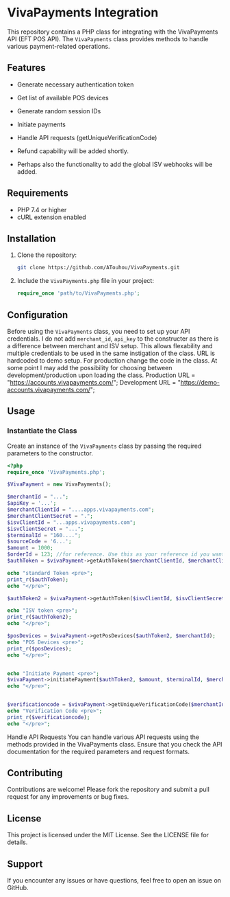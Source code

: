 # VivaPayments Integration

This repository contains a PHP class for integrating with the VivaPayments API (EFT POS API). The `VivaPayments` class provides methods to handle various payment-related operations. 

## Features
- Generate necessary authentication token
- Get list of available POS devices
- Generate random session IDs
- Initiate payments
- Handle API requests (getUniqueVerificationCode)

- Refund capability will be added shortly. 
- Perhaps also the functionality to add the global ISV webhooks will be added.

## Requirements

- PHP 7.4 or higher
- cURL extension enabled

## Installation

1. Clone the repository:
    ```sh
    git clone https://github.com/ATouhou/VivaPayments.git
    ```
2. Include the `VivaPayments.php` file in your project:
    ```php
    require_once 'path/to/VivaPayments.php';
    ```

## Configuration

Before using the `VivaPayments` class, you need to set up your API credentials. 
I do not add  `merchant_id`, `api_key` to the constructer as there is a difference between merchant and ISV setup. This allows flexability and multiple credentials to be used in the same instigation of the class. 
URL is hardcoded to demo setup. For production change the code in the class. At some point I may add the possibility for choosing between development/production upon loading the class. 
Production URL = "https://accounts.vivapayments.com/";
Development URL = "https://demo-accounts.vivapayments.com/";


## Usage

### Instantiate the Class

Create an instance of the `VivaPayments` class by passing the required parameters to the constructor.

```php
<?php
require_once 'VivaPayments.php';

$VivaPayment = new VivaPayments();

$merchantId = "...";
$apiKey = '...';
$merchantClientId = "....apps.vivapayments.com"; 
$merchantClientSecret = "."; 
$isvClientId = "...apps.vivapayments.com";
$isvClientSecret = "...";
$terminalId = "160....";
$sourceCode = '6...';
$amount = 1000;
$orderId = 123; //for reference. Use this as your reference id you want to place your own logic in the webhook callback file
$authToken = $vivaPayment->getAuthToken($merchantClientId, $merchantClientSecret);

echo "standard Token <pre>";
print_r($authToken);
echo "</pre>";

$authToken2 = $vivaPayment->getAuthToken($isvClientId, $isvClientSecret);

echo "ISV token <pre>";
print_r($authToken2);
echo "</pre>";

$posDevices = $vivaPayment->getPosDevices($authToken2, $merchantId);
echo "POS Devices <pre>";
print_r($posDevices);
echo "</pre>";


echo "Initiate Payment <pre>";
$vivaPayment->initiatePayment($authToken2, $amount, $terminalId, $merchantId, $sourceCode, $orderId);
echo "</pre>";


$verificationcode = $vivaPayment->getUniqueVerificationCode($merchantId, $apiKey);
echo "Verification Code <pre>";
print_r($verificationcode);
echo "</pre>";

```


Handle API Requests
You can handle various API requests using the methods provided in the VivaPayments class. Ensure that you check the API documentation for the required parameters and request formats.

## Contributing
Contributions are welcome! Please fork the repository and submit a pull request for any improvements or bug fixes.

## License
This project is licensed under the MIT License. See the LICENSE file for details.

## Support
If you encounter any issues or have questions, feel free to open an issue on GitHub.


